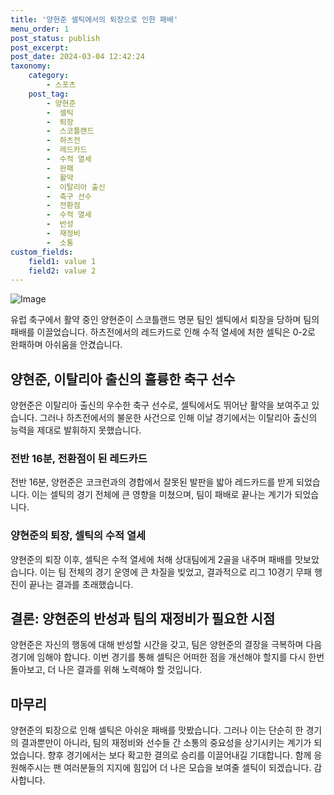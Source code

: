 ```yaml
---
title: '양현준 셀틱에서의 퇴장으로 인한 패배'
menu_order: 1
post_status: publish
post_excerpt: 
post_date: 2024-03-04 12:42:24
taxonomy:
    category:
        - 스포츠
    post_tag:
        - 양현준
        -  셀틱
        -  퇴장
        -  스코틀랜드
        -  하츠전
        -  레드카드
        -  수적 열세
        -  완패
        -  활약
        -  이탈리아 출신
        -  축구 선수
        -  전환점
        -  수적 열세
        -  반성
        -  재정비
        -  소통
custom_fields:
    field1: value 1
    field2: value 2
---
```


![Image](https://imgnews.pstatic.net/image/119/2024/03/04/0002805431_001_20240304094801220.jpeg?type=w647)

유럽 축구에서 활약 중인 양현준이 스코틀랜드 명문 팀인 셀틱에서 퇴장을 당하며 팀의 패배를 이끌었습니다. 하츠전에서의 레드카드로 인해 수적 열세에 처한 셀틱은 0-2로 완패하며 아쉬움을 안겼습니다.
## 양현준, 이탈리아 출신의 훌륭한 축구 선수
양현준은 이탈리아 출신의 우수한 축구 선수로, 셀틱에서도 뛰어난 활약을 보여주고 있습니다. 그러나 하츠전에서의 불운한 사건으로 인해 이날 경기에서는 이탈리아 출신의 능력을 제대로 발휘하지 못했습니다.
### 전반 16분, 전환점이 된 레드카드
전반 16분, 양현준은 코크런과의 경합에서 잘못된 발판을 밟아 레드카드를 받게 되었습니다. 이는 셀틱의 경기 전체에 큰 영향을 미쳤으며, 팀이 패배로 끝나는 계기가 되었습니다.
### 양현준의 퇴장, 셀틱의 수적 열세
양현준의 퇴장 이후, 셀틱은 수적 열세에 처해 상대팀에게 2골을 내주며 패배를 맛보았습니다. 이는 팀 전체의 경기 운영에 큰 차질을 빚었고, 결과적으로 리그 10경기 무패 행진이 끝나는 결과를 초래했습니다.
## 결론: 양현준의 반성과 팀의 재정비가 필요한 시점
양현준은 자신의 행동에 대해 반성할 시간을 갖고, 팀은 양현준의 결장을 극복하며 다음 경기에 임해야 합니다. 이번 경기를 통해 셀틱은 어떠한 점을 개선해야 할지를 다시 한번 돌아보고, 더 나은 결과를 위해 노력해야 할 것입니다.
## 마무리
양현준의 퇴장으로 인해 셀틱은 아쉬운 패배를 맛봤습니다. 그러나 이는 단순히 한 경기의 결과뿐만이 아니라, 팀의 재정비와 선수들 간 소통의 중요성을 상기시키는 계기가 되었습니다. 향후 경기에서는 보다 확고한 결의로 승리를 이끌어내길 기대합니다. 함께 응원해주시는 팬 여러분들의 지지에 힘입어 더 나은 모습을 보여줄 셀틱이 되겠습니다. 감사합니다.
